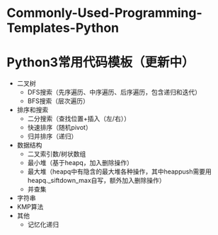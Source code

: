 # Commonly-Used-Programming-Templates-Python
# Python3常用代码模板（更新中）

- 二叉树
  - DFS搜索（先序遍历、中序遍历、后序遍历，包含递归和迭代）
  - BFS搜索（层次遍历）
- 排序和搜索
  - 二分搜索（查找位置+插入（左/右））
  - 快速排序（随机pivot）
  - 归并排序（递归）
- 数据结构
  - 二叉索引数/树状数组
  - 最小堆（基于heapq，加入删除操作）
  - 最大堆（heapq中有隐含的最大堆各种操作，其中heappush需要用heapq._siftdown_max自写，额外加入删除操作）
  - 并查集
 - 字符串
  - KMP算法
 - 其他
   - 记忆化递归

